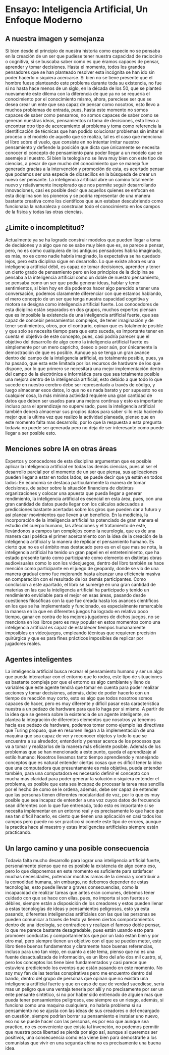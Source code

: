 # Ensayo: Inteligencia Artificial, Un Enfoque Moderno
## A nuestra imagen y semejanza
Si bien desde el principio de nuestra historia como especie no se pensaba en la creación de un ser que pudiese tener nuestra capacidad de raciocinio o cognitiva, si se buscaba saber como es que éramos capaces de pensar, aprender y tomar decisiones. Hasta el momento, todos los grandes pensadores que se han planteado resolver esta incógnita se han ido sin poder hacerlo o siquiera acercarse. Si bien no se tiene presente que el hombre fuese planteando este problema durante toda su existencia, no fue si no hasta hace menos de un siglo, en la década de los 50, que se planteó nuevamente este dilema con la diferencia de que ya no se requería el conocimiento por el conocimiento mismo, ahora, pareciese ser que se desea crear un ente que sea capaz de pensar como nosotros, esto llevo a muchos problemas de entrada, pues, hasta este momento no somos capaces de saber como pensamos, no somos capaces de saber como se generan nuestras ideas, pensamientos ni toma de decisiones, esto llevo a encontrar otro tipo de acercamiento al problema y toma como referencia la identificación de técnicas que han podido solucionar problemas sin imitar el proceso o el modelo de aquello que se realiza, tal es el caso que menciona el libro sobre el vuelo, que consiste en no intentar imitar nuestro pensamiento y defiende la posición que dicta que únicamente se necesita conocer el concepto de pensamiento para poder llegar a un modelo que se asemeje al nuestro. Si bien la teología no se lleva muy bien con este tipo de ciencias, a pesar de que mucho del conocimiento que se maneja fue generado gracias a la intervención y promoción de esta, es acertado pensar que podamos ser una especie de diosecillos en la búsqueda de crear un nuevo ser pensante. La inteligencia artificial abre un camino totalmente nuevo y relativamente inexplorado que nos permite seguir desarrollando innovaciones, casi es posible decir que aquellos quienes se enfocan en esta diciplina son los pioneros y se podría representar de una manera bastante creativa como los científicos que aun estaban descubriendo como funcionaba la naturaleza y construían todo el conocimiento en los campos de la física y todas las otras ciencias.

## ¿Limite o incompletitud?
Actualmente ya se ha logrado construir modelos que pueden llegar a toma de decisiones y a algo que no se sabe muy bien que es, se parece a pensar, pero, no es como cualquiera de los antiguos pensadores habría imaginado, es más, no es como nadie habría imaginado, la expectativa se ha quedado lejos, pero esta diciplina sigue en desarrollo. Lo que existe ahora es una inteligencia artificial débil, es capaz de tomar decisiones, aprender y tener un cierto grado de pensamiento pero en los principios de la diciplina se pensaba a la inteligencia artificial como un doble de nuestro pensamiento, se pensaba como un ser que podía generar ideas, hablar y tener sentimientos, si bien hoy en día podemos hacer algo parecido a tener una conversación, podemos claramente diferenciar con que estamos hablando, el mero concepto de un ser que tenga nuestra capacidad cognitiva y motora se designa como inteligencia artificial fuerte. Los conocedores de esta diciplina están separados en dos grupos, muchos expertos piensan que es imposible la existencia de una inteligencia artificial fuerte, que sea capaz de concebir pensamientos complejos, de tener imaginación y de tener sentimientos, otros, por el contrario, opinan que es totalmente posible y que solo se necesita tiempo para que esto suceda, es importante tener en cuenta el objetivo de este concepto, pues, casi podría parecer que el objetivo del desarrollo de algo como la inteligencia artificial fuerte es simplemente por un mero capricho, deseo o peor aún, por únicamente la demostración de que es posible. Aunque ya se tenga un gran avance dentro del campo de la inteligencia artificial, es totalmente posible, pues, ya ha pasado, que esta este limitada por los recursos de hardware de los que dispone, por lo que primero se necesitará una mejor implementación dentro del campo de la electrónica e informática para que sea totalmente posible una mejora dentro de la inteligencia artificial, esto debido a que todo lo que sucede en nuestro cerebro debe ser representado a través de código, y luego almacenar esos datos, lo que no es nada barato y por supuesto no es cualquier cosa, la más mínima actividad requiere una gran cantidad de datos que deben ser usados para una mejora continua y esto es importante incluso para el aprendizaje no supervisado, pues la inteligencia artificial también deberá almacenar sus propios datos para saber si lo esta haciendo mejor que la ultima vez que realizo la actividad planeada, pienso que en este momento falta mas desarrollo, por lo que la respuesta a esta pregunta todavía no puede ser generada pero no deja de ser interesante como puede llegar a ser posible esto.

## Menciones sobre IA en otras áreas
Expertos y conocedores de esta disciplina argumentan que es posible aplicar la inteligencia artificial en todas las demás ciencias, pues al ser el desarrollo parcial por el momento de un ser que piensa, sus aplicaciones pueden llegar a estar en todos lados, se puede decir que ya están en todos lados: 
En economía se destaca particularmente la manera de tomar decisiones, de saber sobre la situación financiera de distintas organizaciones y colocar una apuesta que pueda llegar a generar rendimiento, la inteligencia artificial es esencial en esta área, pues, con una gran cantidad de datos puede llegar con los cálculos adecuados a predicciones bastante acertadas sobre los giros que pueden dar a futuro y así planear movimientos que lleven a un beneficio.
En la medicina, la incorporación de la inteligencia artificial ha potenciado de gran manera el estudio del cuerpo humano, las afecciones y el tratamiento de este, llevándonos a campos tan complejos como la neurología, que es de una manera casi poética el primer acercamiento con la idea de la creación de la inteligencia artificial y la manera de replicar el pensamiento humano.
Es cierto que no es el ámbito mas destacado pero es en el que mas se nota, la inteligencia artificial ha tenido un gran papel en el entretenimiento, que ha estado presente tanto como participante como elemento en distintas obras audiovisuales como lo son los videojuegos, dentro del libro también se hace mención como participante en el juego de geopardy, donde se vio de una manera gradual como fue mejorando hasta alcanzar una eficiencia masiva en comparación con el resultado de los demás participantes.
Como conclusión a este apartado, el libro se sumerge en una gran cantidad de materias en las que la inteligencia artificial ha participado y tenido un rendimiento envidiable para el mejor en esas áreas, pasando desde cuestiones filosóficas con la que fue creada hasta los avances científicos en los que se ha implementado y funcionado, es especialmente remarcable la manera en la que en diferentes juegos ha logrado en relativo poco tiempo, ganar en contra de los mejores jugadores de dichos juegos, no se menciona en los libros pero es muy popular en estos momentos como una inteligencia artificial es capaz de establecer tiempos humanamente imposibles en videojuegos, empleando técnicas que requieren precisión quirúrgica y que es para fines prácticos imposibles de replicar por jugadores reales.
 
## Agentes inteligentes
La inteligencia artificial busca recrear el pensamiento humano y ser un algo que pueda interactuar con el entorno que lo rodea, este tipo de situaciones es bastante compleja por que el entorno es algo cambiante y lleno de variables que este agente tendrá que tomar en cuenta para poder realizar acciones y tomar decisiones, además, debe de poder hacerlo con un tiempo de reacción muy corto, esto es algo que todos nosotros somos capaces de hacer, pero es muy diferente y difícil pasar esta característica nuestra a un pedazo de hardware para que lo haga por si mismo. A partir de la idea que se genera sobre la existencia de un agente inteligente, se plantea la integración de diferentes elementos que nosotros ya tenemos hacia ese pedazo de hardware, podemos tomar como ejemplo las directivas que Turing propuso, que en resumen llegan a la implementación de una maquina que sea capaz de ver y reconocer objetos y todo lo que se encuentra a su alrededor, entenderlo y pensar acerca de los procesos que va a tomar y realizarlos de la manera más eficiente posible. Además de los problemas que se han mencionado a este punto, queda el aprendizaje al estilo humano: Nosotros llevamos tanto tiempo aprendiendo y manejando conceptos que es natural entender ciertas cosas que es difícil tener la idea que una computadora que presuntamente es más objetiva, pueda entender también, para una computadora es necesario definir el concepto con mucha mas claridad para poder generar la solución o siquiera entender el problema, es posible que esta sea incapaz de procesar la tarea mas sencilla por el hecho de como se le ordena, además, debe ser capaz de entender que las personas tienen diferentes modularidad de voz, por lo que es muy posible que sea incapaz de entender a una voz cuyos datos de frecuencia sean diferentes con lo que fue entrenada, todo esto es importante si se necesita implementar en un entorno real y es precisamente lo que hace que sea tan difícil hacerlo, es cierto que tienen una aplicación en casi todos los campos pero puede no ser practico si comete este tipo de errores, aunque la practica hace al maestro y estas inteligencias artificiales siempre están practicando.

## Un largo camino y una posible consecuencia
Todavía falta mucho desarrollo para lograr una inteligencia artificial fuerte, personalmente pienso que no es posible la existencia de algo como eso, pero lo que disponemos en este momento es suficiente para satisfacer muchas necesidades, potenciar muchas ramas de la ciencia y contribuir a la comodidad humana, sin embargo, no debemos depender de estas tecnologías, esto puede llevar a graves consecuencias, como la incapacidad de realizar tareas que antes eran comunes, debemos tener cuidado con que se hace con ellas, pues, no importa si son fuertes o débiles, siempre están a disposición de los creadores y estos pueden llenar a estas tecnologías de ideas y pensamientos peligrosos, esto ya esta pasando, diferentes inteligencias artificiales con las que las personas se pueden comunicar a través de texto ya tienen ciertos comportamientos dentro de una ideología, se contradicen y realizan el famoso doble pensar, lo que me parece bastante desagradable, pues están usando esto para promover conductas y comportamientos que por un lado están bien y por otro mal, pero siempre tienen un objetivo con el que se pueden meter, este libro tiene buenos fundamentos y claramente hace buenas referencias, incluso para uno tan viejo, en cuanto a este tema, pienso que no es una fuente desactualizada de información, es un libro del año dos mil cuatro, sí, pero los conceptos los tiene bien fundamentados y casi parece que estuviera prediciendo los eventos que están pasando en este momento.
No soy muy fan de las teorías conspirativas pero me encuentro dentro del bando, dentro del grupo de personas que opinan que no existirá una inteligencia artificial fuerte y que en caso de que de verdad sucediese, seria mas un peligro que una ventaja tenerla por allí y no precisamente por ser un ente pensante sintético, si no por haber sido entrenado de alguien mas que pueda tener pensamientos peligrosos, ese siempre es un riesgo, además,  si funciona como una maquina cualquiera, no habría problema si su pensamiento no se ajusta con las ideas de sus creadores o del encargado en cuestión, siempre podrían borrar su pensamiento e instalar uno nuevo, eso no se puede hacer con las personas, es por eso que aunque sea practico, no es conveniente que exista tal invención, no podemos permitir que nuestra poca libertad se pierda por algo así, aunque si queremos ser positivos, una consecuencia como esa viene bien para demostrarle a los comunistas que vivir en una segunda china no es precisamente una buena idea. 
